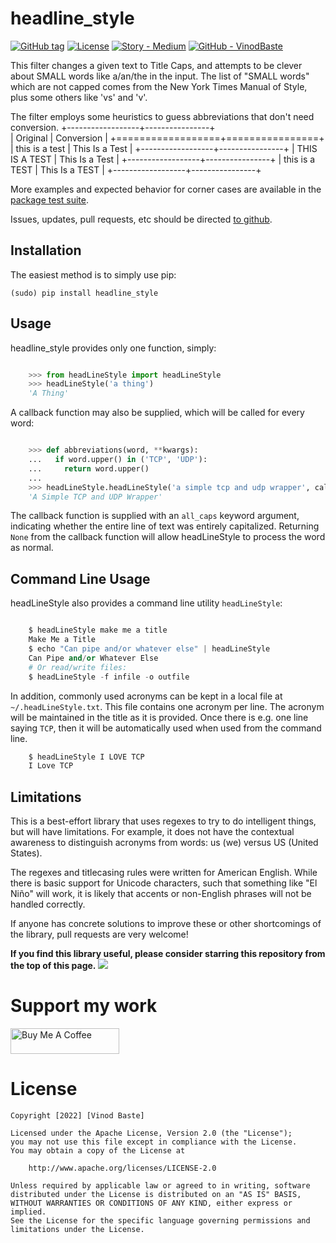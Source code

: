 headline_style
=========

[![GitHub tag](https://img.shields.io/github/tag/vinodbaste/image-compressor?include_prereleases=&sort=semver&color=blue)](https://github.com/vinodbaste/image-compressor/releases/)
[![License](https://img.shields.io/badge/License-Apache_2.0-blue)](#license)
[![Story - Medium](https://img.shields.io/badge/Story-Medium-2ea44f)](https://medium.com/codex/image-compressor-13dbfd0445a3)
[![GitHub - VinodBaste](https://img.shields.io/badge/GitHub-VinodBaste-4664c6)](https://github.com/vinodbaste/python_headline_style)

This filter changes a given text to Title Caps, and attempts to be clever
about SMALL words like a/an/the in the input.
The list of "SMALL words" which are not capped comes from the New York
Times Manual of Style, plus some others like 'vs' and 'v'.

The filter employs some heuristics to guess abbreviations that don't need conversion.
+------------------+----------------+                                                                                                               
| Original         | Conversion     |
+==================+================+                                                                                                               
| this is a test   | This Is a Test |
+------------------+----------------+
| THIS IS A TEST   | This Is a Test |
+------------------+----------------+
| this is a TEST   | This Is a TEST |
+------------------+----------------+

More examples and expected behavior for corner cases are available in the
<a href="https://github.com/vinodbaste/python_headline_style/blob/main/headLineStyle/tests.py" target="_blank">package test suite</a>.

Issues, updates, pull requests, etc should be directed
<a href="https://github.com/vinodbaste/python_headline_style" target="_blank">to github</a>.

Installation
------------

The easiest method is to simply use pip:

    (sudo) pip install headline_style


Usage
-----

headline_style provides only one function, simply:

```python

    >>> from headLineStyle import headLineStyle
    >>> headLineStyle('a thing')
    'A Thing'
```

A callback function may also be supplied, which will be called for every word:

```python

    >>> def abbreviations(word, **kwargs):
    ...   if word.upper() in ('TCP', 'UDP'):
    ...     return word.upper()
    ...
    >>> headLineStyle.headLineStyle('a simple tcp and udp wrapper', callback=abbreviations)
    'A Simple TCP and UDP Wrapper'
```

The callback function is supplied with an ``all_caps`` keyword argument, indicating
whether the entire line of text was entirely capitalized. Returning ``None`` from
the callback function will allow headLineStyle to process the word as normal.


Command Line Usage
------------------

headLineStyle also provides a command line utility ``headLineStyle``:

```python

    $ headLineStyle make me a title
    Make Me a Title
    $ echo "Can pipe and/or whatever else" | headLineStyle
    Can Pipe and/or Whatever Else
    # Or read/write files:
    $ headLineStyle -f infile -o outfile
 ```

In addition, commonly used acronyms can be kept in a local file
at `~/.headLineStyle.txt`. This file contains one acronym per line.
The acronym will be maintained in the title as it is provided.
Once there is e.g. one line saying `TCP`, then it will be automatically
used when used from the command line.

```python
    $ headLineStyle I LOVE TCP
    I Love TCP
```
Limitations
-----------

This is a best-effort library that uses regexes to try to do intelligent
things, but will have limitations. For example, it does not have the contextual
awareness to distinguish acronyms from words: us (we) versus US (United States).

The regexes and titlecasing rules were written for American English. While
there is basic support for Unicode characters, such that something like
"El Niño" will work, it is likely that accents or non-English phrases will
not be handled correctly.

If anyone has concrete solutions to improve these or other shortcomings of the
library, pull requests are very welcome!

**If you find this library useful, please consider starring this repository from the top of this page.**
[![](https://i.imgur.com/oSLuE0e.png)](#)

# Support my work
<a href="https://www.buymeacoffee.com/bastevinod" target="_blank"><img src="https://cdn.buymeacoffee.com/buttons/default-orange.png" alt="Buy Me A Coffee" height="41" width="174"></a>


# License
```
Copyright [2022] [Vinod Baste]

Licensed under the Apache License, Version 2.0 (the "License");
you may not use this file except in compliance with the License.
You may obtain a copy of the License at

    http://www.apache.org/licenses/LICENSE-2.0

Unless required by applicable law or agreed to in writing, software
distributed under the License is distributed on an "AS IS" BASIS,
WITHOUT WARRANTIES OR CONDITIONS OF ANY KIND, either express or implied.
See the License for the specific language governing permissions and
limitations under the License.
```

